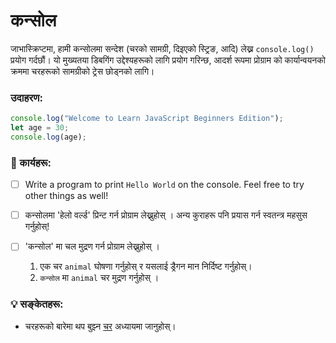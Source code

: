 # कन्सोल

जाभास्क्रिप्टमा, हामी कन्सोलमा सन्देश (चरको सामग्री, दिइएको स्ट्रिङ, आदि) लेख्न `console.log()` प्रयोग गर्दछौं। यो मुख्यतया डिबगिंग उद्देश्यहरूको लागि प्रयोग गरिन्छ, आदर्श रूपमा प्रोग्राम को कार्यान्वयनको क्रममा चरहरूको सामग्रीको ट्रेस छोड्नको लागि।

### उदाहरण:

```javascript
console.log("Welcome to Learn JavaScript Beginners Edition");
let age = 30;
console.log(age);
```

### 📝 कार्यहरू:

- [ ] Write a program to print `Hello World` on the console. Feel free to try other things as well!

- [ ] कन्सोलमा 'हेलो वर्ल्ड' प्रिन्ट गर्न प्रोग्राम लेख्नुहोस् । अन्य कुराहरू पनि प्रयास गर्न स्वतन्त्र महसुस गर्नुहोस्!

- [ ] 'कन्सोल' मा चल मुद्रण गर्न प्रोग्राम लेख्नुहोस् ।
  1. एक चर `animal` घोषणा गर्नुहोस् र यसलाई ड्रैगन मान निर्दिष्ट गर्नुहोस्।
  2. `कन्सोल` मा `animal` चर मुद्रण गर्नुहोस् ।

### 💡 सङ्केतहरू:

- चरहरूको बारेमा थप बुझ्न [चर](../basics/variables.md) अध्यायमा जानुहोस्।
